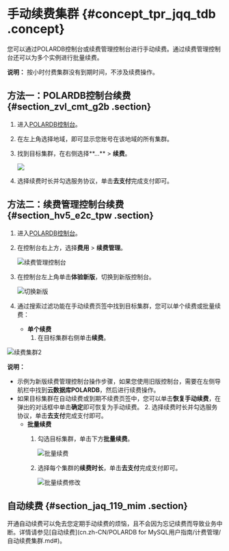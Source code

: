 # 手动续费集群 {#concept_tpr_jqq_tdb .concept}

您可以通过POLARDB控制台或续费管理控制台进行手动续费。通过续费管理控制台还可以为多个实例进行批量续费。

**说明：** 按小时付费集群没有到期时间，不涉及续费操作。

## 方法一：POLARDB控制台续费 {#section_zvl_cmt_g2b .section}

1.  进入[POLARDB控制台](https://polardb.console.aliyun.com/)。
2.  在左上角选择地域，即可显示您账号在该地域的所有集群。
3.  找到目标集群，在右侧选择**...** \> **续费**。

    ![](http://static-aliyun-doc.oss-cn-hangzhou.aliyuncs.com/assets/img/3030/15592905002102_zh-CN.png)

4.  选择续费时长并勾选服务协议，单击**去支付**完成支付即可。

## 方法二：续费管理控制台续费 {#section_hv5_e2c_tpw .section}

1.  进入[POLARDB控制台](https://polardb.console.aliyun.com/)。
2.  在控制台右上方，选择**费用** \> **续费管理**。

    ![续费管理控制台](http://static-aliyun-doc.oss-cn-hangzhou.aliyuncs.com/assets/img/3030/155929050048357_zh-CN.png)

3.  在控制台左上角单击**体验新版**，切换到新版控制台。

    ![切换新版](http://static-aliyun-doc.oss-cn-hangzhou.aliyuncs.com/assets/img/3030/155929050048373_zh-CN.png)

4.  通过搜索过滤功能在手动续费页签中找到目标集群，您可以单个续费或批量续费：
    -   **单个续费** 
        1.  在目标集群右侧单击**续费**。

![续费集群2](http://static-aliyun-doc.oss-cn-hangzhou.aliyuncs.com/assets/img/3030/155929050048358_zh-CN.png)

**说明：** 

-   示例为新版续费管理控制台操作步骤，如果您使用旧版控制台，需要在左侧导航栏中找到**云数据库POLARDB**，然后进行续费操作。
-   如果目标集群在自动续费或到期不续费页签中，您可以单击**恢复手动续费**，在弹出的对话框中单击**确定**即可恢复为手动续费。
        2.  选择续费时长并勾选服务协议，单击**去支付**完成支付即可。
    -   **批量续费** 
        1.  勾选目标集群，单击下方**批量续费**。

            ![批量续费](http://static-aliyun-doc.oss-cn-hangzhou.aliyuncs.com/assets/img/3030/155929050048379_zh-CN.png)

        2.  选择每个集群的**续费时长**，单击**去支付**完成支付即可。

            ![批量续费修改](http://static-aliyun-doc.oss-cn-hangzhou.aliyuncs.com/assets/img/3030/155929050048382_zh-CN.png)


## 自动续费 {#section_jaq_119_mim .section}

开通自动续费可以免去您定期手动续费的烦恼，且不会因为忘记续费而导致业务中断。详情请参见[自动续费](cn.zh-CN/POLARDB for MySQL用户指南/计费管理/自动续费集群.md#)。

